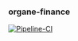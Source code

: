 ### organe-finance

[![Pipeline-CI](https://github.com/romzre/organe-finance/actions/workflows/ci.yml/badge.svg?branch=dev)](https://github.com/romzre/organe-finance/actions/workflows/ci.yml)
